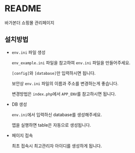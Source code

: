 # README

바가본더 쇼핑몰 관리페이지

## 설치방법

- `env.ini` 파일 생성

  `env_example.ini` 파일을 참고하여 `env.ini` 파일을 만들어주세요.
    
  `[config]`와 `[database]`만 입력하시면 됩니다.
  
  보안상 `env.ini` 파일의 이름과 주소를 변경하는게 좋습니다.

  변경방법은 `index.php`에서 `APP_ENV`를 참고하시면 됩니다.

- DB 생성

  `env.ini`에서 입력하신 database를 생성해주세요.

  앱을 실행하면 table은 자동으로 생성됩니다.

- 페이지 접속

  최초 접속시 최고관리자 아이디를 생성하게 됩니다.
